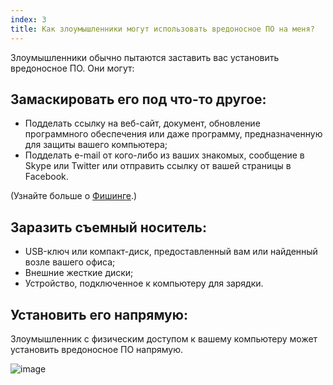 ```yaml
---
index: 3
title: Как злоумышленники могут использовать вредоносное ПО на меня?
---
```

Злоумышленники обычно пытаются заставить вас установить вредоносное ПО. Они могут:

## Замаскировать его под что-то другое:

*   Подделать ссылку на веб-сайт, документ, обновление программного обеспечения или даже программу, предназначенную для защиты вашего компьютера;
*   Подделать e-mail от кого-либо из ваших знакомых, сообщение в Skype или Twitter или отправить ссылку от вашей страницы в Facebook.

(Узнайте больше о [Фишинге](umbrella://communications/phishing).)

## Заразить съемный носитель:

*   USB-ключ или компакт-диск, предоставленный вам или найденный возле вашего офиса;
*   Внешние жесткие диски;
*   Устройство, подключенное к компьютеру для зарядки.

## Установить его напрямую:

Злоумышленник с физическим доступом к вашему компьютеру может установить вредоносное ПО напрямую.

![image](malware3.png)